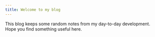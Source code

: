 ```yaml
---
title: Welcome to my blog
---
```


This blog keeps some random notes from my day-to-day development.
Hope you find something useful here.
